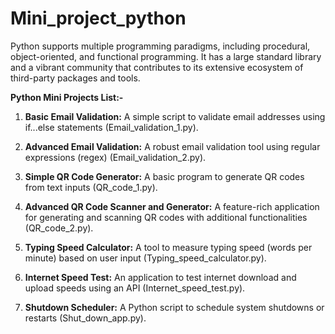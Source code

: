 # Mini_project_python

Python supports multiple programming paradigms, including procedural, object-oriented, and functional programming. It has a large standard library and a vibrant community that contributes to its extensive ecosystem of third-party packages and tools.

**Python Mini Projects List:-**

1.  **Basic Email Validation:** A simple script to validate email addresses using if...else statements (Email_validation_1.py).
  
2.  **Advanced Email Validation:** A robust email validation tool using regular expressions (regex) (Email_validation_2.py).

3.  **Simple QR Code Generator:** A basic program to generate QR codes from text inputs (QR_code_1.py).

4.  **Advanced QR Code Scanner and Generator:** A feature-rich application for generating and scanning QR codes with additional functionalities (QR_code_2.py).

5.  **Typing Speed Calculator:** A tool to measure typing speed (words per minute) based on user input (Typing_speed_calculator.py).

6.  **Internet Speed Test:** An application to test internet download and upload speeds using an API (Internet_speed_test.py).

7.  **Shutdown Scheduler:** A Python script to schedule system shutdowns or restarts (Shut_down_app.py).
